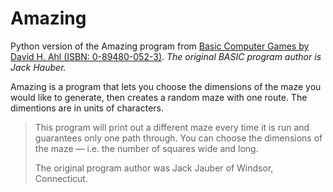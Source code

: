 # Amazing
Python version of the Amazing program from [Basic Computer Games by David H. Ahl (ISBN: 0-89480-052-3)](https://duckduckgo.com/?q=ISBN+0894800523&t=h_&ia=books). _The original BASIC program author is Jack Hauber._

Amazing is a program that lets you choose the dimensions of the maze you would like to generate, then creates a random maze with one route. The dimentions are in units of characters.

>This program will print out a different maze every time it is run and guarantees only one path through. You can choose the dimensions of the maze ― i.e. the number of squares wide and long.
>
>The original program author was Jack Jauber of Windsor, Connecticut.